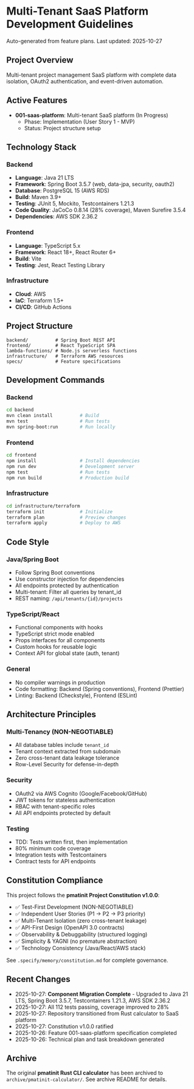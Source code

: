 # Multi-Tenant SaaS Platform Development Guidelines

Auto-generated from feature plans. Last updated: 2025-10-27

## Project Overview

Multi-tenant project management SaaS platform with complete data isolation, OAuth2 authentication, and event-driven automation.

## Active Features

- **001-saas-platform**: Multi-tenant SaaS platform (In Progress)
  - Phase: Implementation (User Story 1 - MVP)
  - Status: Project structure setup

## Technology Stack

### Backend
- **Language**: Java 21 LTS
- **Framework**: Spring Boot 3.5.7 (web, data-jpa, security, oauth2)
- **Database**: PostgreSQL 15 (AWS RDS)
- **Build**: Maven 3.9+
- **Testing**: JUnit 5, Mockito, Testcontainers 1.21.3
- **Code Quality**: JaCoCo 0.8.14 (28% coverage), Maven Surefire 3.5.4
- **Dependencies**: AWS SDK 2.36.2

### Frontend
- **Language**: TypeScript 5.x
- **Framework**: React 18+, React Router 6+
- **Build**: Vite
- **Testing**: Jest, React Testing Library

### Infrastructure
- **Cloud**: AWS
- **IaC**: Terraform 1.5+
- **CI/CD**: GitHub Actions

## Project Structure

```text
backend/          # Spring Boot REST API
frontend/         # React TypeScript SPA
lambda-functions/ # Node.js serverless functions
infrastructure/   # Terraform AWS resources
specs/            # Feature specifications
```

## Development Commands

### Backend
```bash
cd backend
mvn clean install          # Build
mvn test                   # Run tests
mvn spring-boot:run        # Run locally
```

### Frontend
```bash
cd frontend
npm install                # Install dependencies
npm run dev                # Development server
npm test                   # Run tests
npm run build              # Production build
```

### Infrastructure
```bash
cd infrastructure/terraform
terraform init             # Initialize
terraform plan             # Preview changes
terraform apply            # Deploy to AWS
```

## Code Style

### Java/Spring Boot
- Follow Spring Boot conventions
- Use constructor injection for dependencies
- All endpoints protected by authentication
- Multi-tenant: Filter all queries by tenant_id
- REST naming: `/api/tenants/{id}/projects`

### TypeScript/React
- Functional components with hooks
- TypeScript strict mode enabled
- Props interfaces for all components
- Custom hooks for reusable logic
- Context API for global state (auth, tenant)

### General
- No compiler warnings in production
- Code formatting: Backend (Spring conventions), Frontend (Prettier)
- Linting: Backend (Checkstyle), Frontend (ESLint)

## Architecture Principles

### Multi-Tenancy (NON-NEGOTIABLE)
- All database tables include `tenant_id`
- Tenant context extracted from subdomain
- Zero cross-tenant data leakage tolerance
- Row-Level Security for defense-in-depth

### Security
- OAuth2 via AWS Cognito (Google/Facebook/GitHub)
- JWT tokens for stateless authentication
- RBAC with tenant-specific roles
- All API endpoints protected by default

### Testing
- TDD: Tests written first, then implementation
- 80% minimum code coverage
- Integration tests with Testcontainers
- Contract tests for API endpoints

## Constitution Compliance

This project follows the **pmatinit Project Constitution v1.0.0**:
- ✅ Test-First Development (NON-NEGOTIABLE)
- ✅ Independent User Stories (P1 → P2 → P3 priority)
- ✅ Multi-Tenant Isolation (zero cross-tenant leakage)
- ✅ API-First Design (OpenAPI 3.0 contracts)
- ✅ Observability & Debuggability (structured logging)
- ✅ Simplicity & YAGNI (no premature abstraction)
- ✅ Technology Consistency (Java/React/AWS stack)

See `.specify/memory/constitution.md` for complete governance.

## Recent Changes

- 2025-10-27: **Component Migration Complete** - Upgraded to Java 21 LTS, Spring Boot 3.5.7, Testcontainers 1.21.3, AWS SDK 2.36.2
- 2025-10-27: All 112 tests passing, coverage improved to 28%
- 2025-10-27: Repository transitioned from Rust calculator to SaaS platform
- 2025-10-27: Constitution v1.0.0 ratified
- 2025-10-26: Feature 001-saas-platform specification completed
- 2025-10-26: Technical plan and task breakdown generated

## Archive

The original **pmatinit Rust CLI calculator** has been archived to `archive/pmatinit-calculator/`. See archive README for details.

<!-- MANUAL ADDITIONS START -->
<!-- MANUAL ADDITIONS END -->
